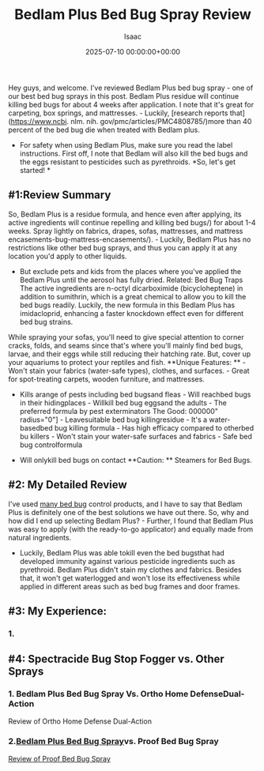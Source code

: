 ﻿---
title: Bedlam Plus Bed Bug Spray Review
description: Hey guys, and welcome. I've reviewed Bedlam Plus bed bug spray - one of our best bed bug sprays in this post. Bedlam Plus residue will continue killing bed...
slug: /bedlam-plus-bed-bug-spray-review/
date: 2025-07-10 00:00:00+00:00
lastmod: 2025-07-10 00:00:00+03:00
author: Isaac
categories:
- Bed Bugs
- Product Reviews
tags:
- bed-bugs
- bedlam
- bed
layout: post
---

Hey guys, and welcome. I've reviewed Bedlam Plus bed bug spray - one of our best bed bug sprays in this post. Bedlam Plus residue will continue killing bed bugs for about 4 weeks after application. I note that it's great for carpeting, box springs, and mattresses. - Luckily, [research reports that](https://www.ncbi. nlm. nih. gov/pmc/articles/PMC4808785/)more than 40 percent of the bed bug die when treated with Bedlam plus.

- For safety when using Bedlam Plus, make sure you read the label instructions. First off, I note that Bedlam will also kill the bed bugs and the eggs resistant to pesticides such as pyrethroids. *So, let's get started! *

##  #1:Review Summary

So, Bedlam Plus is a residue formula, and hence even after applying, its active ingredients will continue repelling and killing bed bugs/) for about 1-4 weeks. Spray lightly on fabrics, drapes, sofas, mattresses, and mattress encasements-bug-mattress-encasements/). - Luckily, Bedlam Plus has no restrictions like other bed bug sprays, and thus you can apply it at any location you'd apply to other liquids.

- But exclude pets and kids from the places where you've applied the Bedlam Plus until the aerosol has fully dried. Related: Bed Bug Traps The active ingredients are n-octyl dicarboximide (bicycloheptene) in addition to sumithrin, which is a great chemical to allow you to kill the bed bugs readily. Luckily, the new formula in this Bedlam Plus has imidacloprid, enhancing a faster knockdown effect even for different bed bug strains.

While spraying your sofas, you'll need to give special attention to corner cracks, folds, and seams since that's where you'll mainly find bed bugs, larvae, and their eggs while still reducing their hatching rate. But, cover up your aquariums to protect your reptiles and fish. **Unique Features: ** - Won't stain your fabrics (water-safe types), clothes, and surfaces. - Great for spot-treating carpets, wooden furniture, and mattresses.

- Kills arange of pests including bed bugsand fleas - Will reachbed bugs in their hidingplaces - Willkill bed bug eggsand the adults - The preferred formula by pest exterminators The Good: 000000" radius="0"] - Leavesuitable bed bug killingresidue - It's a water-basedbed bug killing formula - Has high efficacy compared to otherbed bu killers - Won't stain your water-safe surfaces and fabrics - Safe bed bug controlformula

- Will onlykill bed bugs on contact **Caution: ** Steamers for Bed Bugs.

##  #2: My Detailed Review

I've used [many bed bug](https://pestpolicy.com/are-bed-bug-eggs-hard-or-soft/) control products, and I have to say that Bedlam Plus is definitely one of the best solutions we have out there. So, why and how did I end up selecting Bedlam Plus? - Further, I found that Bedlam Plus was easy to apply (with the ready-to-go applicator) and equally made from natural ingredients.

- Luckily, Bedlam Plus was able tokill even the bed bugsthat had developed immunity against various pesticide ingredients such as pyrethroid. Bedlam Plus didn't stain my clothes and fabrics. Besides that, it won't get waterlogged and won't lose its effectiveness while applied in different areas such as bed bug frames and door frames.

##  #3: My Experience:

###  1.

##  #4: Spectracide Bug Stop Fogger vs. Other Sprays

###  1. Bedlam Plus Bed Bug Spray Vs. Ortho Home DefenseDual-Action

Review of Ortho Home Defense Dual-Action

###  2.[Bedlam Plus Bed Bug Spray](https://pestpolicy.com/how-to-get-rid-of-bed-bugs-fast/)vs. Proof Bed Bug Spray

[Review of Proof Bed Bug Spray](https://pestpolicy.com/proof-bed-bug-spray-review/)

